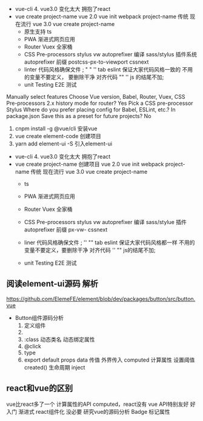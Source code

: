 - vue-cli 4. vue3.0 变化太大 拥抱了react
- vue create project-name
    vue 2.0 vue init webpack project-name 传统 现在流行
    vue 3.0 vue create project-name
    - 原生支持 ts
    - PWA 渐进式网页应用
    - Router Vuex 全家桶
    - CSS Pre-processors stylus vw autoprefixer
        编译 sass/stylus 插件系统 autoprefixer 前缀
        postcss-px-to-viewport cssnext
    - linter 代码风格确保文件 ; " " '' tab
        eslint 保证大家代码风格一致的
        不用的变量不要定义， 要删除干净
        对齐代码
        "" ''
        js 的结尾不加;
    - unit Testing E2E 测试




Manually select features
Choose Vue version, Babel, Router, Vuex, CSS Pre-processors
2.x
history mode for router? Yes 
Pick a CSS pre-processor Stylus
Where do you prefer placing config for Babel, ESLint, etc.? In package.json
Save this as a preset for future projects? No


1. cnpm install -g @vue/cli    安装vue
2. vue create element-code     创建项目
3. yarn add element-ui -S      引入element-ui

- vue-cli 4. vue3.0 变化太大 拥抱了react
- vue create project-name  创建项目
    vue 2.0 vue init webpack project-name 传统 现在流行
    vue 3.0 vue create project-name
    - ts
    - PWA 渐进式网页应用
    - Router Vuex 全家桶
    - CSS Pre-processors stylus vw autoprefixer
        编译 sass/stylue 插件 autoprefixer 前缀
        px-vw-   cssnext
    - liner 代码风格确保文件 ; '' "" tab
        eslint 保证大家代码风格都一样
        不用的变量不要定义，要删除干净
        对齐代码
        '' ""
        js的结尾不加;

    - unit Testing  E2E 测试

## 阅读element-ui源码 解析
https://github.com/ElemeFE/element/blob/dev/packages/button/src/button.vue
- Button组件源码分析
    1. 定义组件
    2. <slot></slot>
    3. :class 动态类名 动态绑定属性
    4. @click
    5. type
    6. export default
        props  data 传值 外界传入
        computed 计算属性 设置阈值
        created() 生命周期
        inject

## react和vue的区别
vue比react多了一个 计算属性的API computed，react没有
vue API特别友好 好入门 渐进式
react组件化 没必要
研究vue的源码分析
Badge 标记属性
